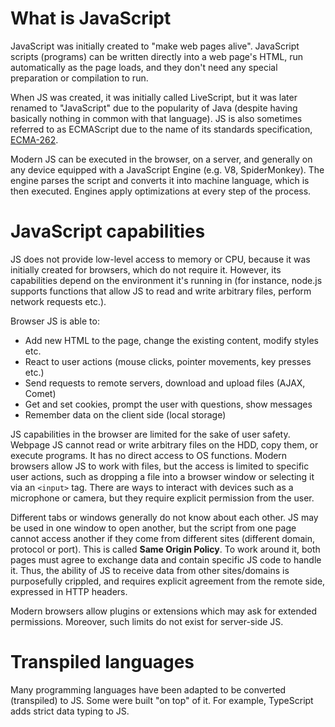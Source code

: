 # What is JavaScript

JavaScript was initially created to "make web pages alive". JavaScript scripts (programs) can be written directly into a web page's HTML, run automatically as the page loads, and they don't need any special preparation or compilation to run.

When JS was created, it was initially called LiveScript, but it was later renamed to "JavaScript" due to the popularity of Java (despite having basically nothing in common with that language). JS is also sometimes referred to as ECMAScript due to the name of its standards specification, [ECMA-262](https://www.ecma-international.org/publications-and-standards/standards/ecma-262/).

Modern JS can be executed in the browser, on a server, and generally on any device equipped with a JavaScript Engine (e.g. V8, SpiderMonkey). The engine parses the script and converts it into machine language, which is then executed. Engines apply optimizations at every step of the process.

# JavaScript capabilities

JS does not provide low-level access to memory or CPU, because it was initially created for browsers, which do not require it. However, its capabilities depend on the environment it's running in (for instance, node.js supports functions that allow JS to read and write arbitrary files, perform network requests etc.).

Browser JS is able to:

* Add new HTML to the page, change the existing content, modify styles etc.
* React to user actions (mouse clicks, pointer movements, key presses etc.)
* Send requests to remote servers, download and upload files (AJAX, Comet)
* Get and set cookies, prompt the user with questions, show messages
* Remember data on the client side (local storage)

JS capabilities in the browser are limited for the sake of user safety. Webpage JS cannot read or write arbitrary files on the HDD, copy them, or execute programs. It has no direct access to OS functions. Modern browsers allow JS to work with files, but the access is limited to specific user actions, such as dropping a file into a browser window or selecting it via an `<input>` tag. There are ways to interact with devices such as a microphone or camera, but they require explicit permission from the user.

Different tabs or windows generally do not know about each other. JS may be used in one window to open another, but the script from one page cannot access another if they come from different sites (different domain, protocol or port). This is called **Same Origin Policy**. To work around it, both pages must agree to exchange data and contain specific JS code to handle it. Thus, the ability of JS to receive data from other sites/domains is purposefully crippled, and requires explicit agreement from the remote side, expressed in HTTP headers.

Modern browsers allow plugins or extensions which may ask for extended permissions. Moreover, such limits do not exist for server-side JS.

# Transpiled languages

Many programming languages have been adapted to be converted (transpiled) to JS. Some were built "on top" of it. For example, TypeScript adds strict data typing to JS.